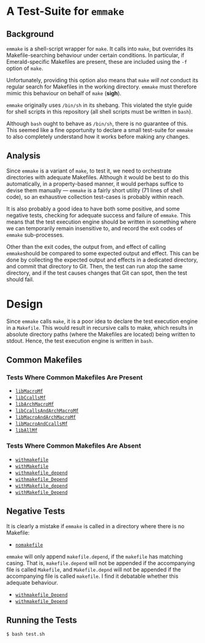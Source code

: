 # A Test-Suite for `emmake`

## Background

`emmake` is a shell-script wrapper for `make`. It calls into `make`,
but overrides its Makefile-searching behaviour under certain
conditions. In particular, if Emerald-specific Makefiles are present,
these are included using the `-f` option of `make`.

Unfortunately, providing this option also means that `make` _will not_
conduct its regular search for Makefiles in the working directory.
`emmake` must therefore mimic this behaviour on behalf of `make`
(**sigh**).

`emmake` originally uses `/bin/sh` in its shebang. This violated the
style guide for shell scripts in this repository (all shell scripts
must be written in `bash`).

Although `bash` ought to behave as `/bin/sh`, there is no guarantee of
this. This seemed like a fine opportunity to declare a small
test-suite for `emmake` to also completely understand how it works
before making any changes.

## Analysis

Since `emmake` is a variant of `make`, to test it, we need to
orchestrate directories with adequate Makefiles. Although it would be
best to do this automatically, in a property-based manner, it would
perhaps suffice to devise them manually — `emmake` is a fairly short
utility (71 lines of shell code), so an exhaustive collection
test-cases is probably within reach.

It is also probably a good idea to have both some positive, and some
negative tests, checking for adequate success and failure of `emmake`.
This means that the test execution engine should be written in
something where we can temporarily remain insensitive to, and record
the exit codes of `emmake` sub-processes.

Other than the exit codes, the output from, and effect of calling
`emmake`should be compared to some expected output and effect. This
can be done by collecting the expected output and effects in a
dedicated directory, and commit that directory to Git. Then, the test
can run atop the same directory, and if the test causes changes that
Git can spot, then the test should fail.

# Design

Since `emmake` calls `make`, it is a poor idea to declare the test
execution engine in a `Makefile`. This would result in recursive calls
to make, which results in absolute directory paths (where the
Makefiles are located) being written to stdout. Hence, the test
execution engine is written in `bash`.

## Common Makefiles

### Tests Where Common Makefiles Are Present

  * [`libMacroMf`](./libMacroMf)
  * [`libCcallsMf`](./libCcallsMf)
  * [`libArchMacroMf`](./libArchMacroMf)
  * [`libCcallsAndArchMacroMf`](./libCcallsAndArchMacroMf)
  * [`libMacroAndArchMacroMf`](./libMacroAndArchMacroMf)
  * [`libMacroAndCcallsMf`](./libMacroAndCcallsMf)
  * [`libAllMf`](./libAllMf)

### Tests Where Common Makefiles Are Absent

  * [`withmakefile`](./withmakefile)
  * [`withMakefile`](./withMakefile)
  * [`withmakefile_depend`](./withmakefile_depend)
  * [`withmakefile_Depend`](./withmakefile_Depend)
  * [`withMakefile_depend`](./withMakefile_depend)
  * [`withMakefile_Depend`](./withMakefile_Depend)

## Negative Tests

It is clearly a mistake if `emmake` is called in a directory where
there is no Makefile:

  * [`nomakefile`](./nomakefile)

`emmake` will only append `makefile.depend`, if the `makefile` has
matching casing. That is, `makefile.depend` will not be appended if
the accompanying file is called `Makefile`, and `Makefile.depnd` will
not be appended if the accompanying file is called `makefile`. I find
it debatable whether this adequate behaviour.

  * [`withmakefile_Depend`](./withmakefile_Depend)
  * [`withmakefile_Depend`](./withmakefile_Depend)

## Running the Tests

```
$ bash test.sh
```
